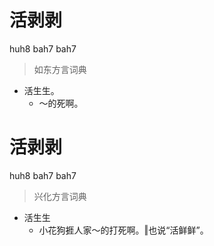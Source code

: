 # 活剥剥
huh8 bah7 bah7
> 如东方言词典
- 活生生。
  - ～的死啊。

# 活剥剥
huh8 bah7 bah7
> 兴化方言词典
- 活生生
  - 小花狗捱人家～的打死啊。‖也说“活鲜鲜”。
